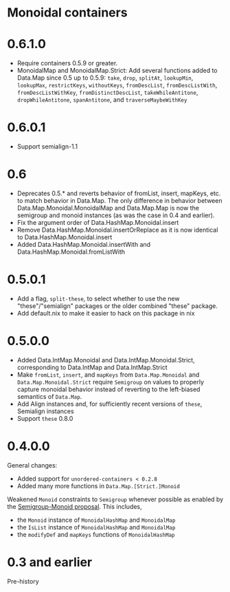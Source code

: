 # Monoidal containers

# 0.6.1.0

  * Require containers 0.5.9 or greater.
  * MonoidalMap and MonoidalMap.Strict: Add several functions added to Data.Map since 0.5 up to 0.5.9:
    `take`, `drop`, `splitAt`, `lookupMin`, `lookupMax`, `restrictKeys`,
    `withoutKeys`, `fromDescList`,  `fromDescListWith`, `fromDescListWithKey`,
    `fromDistinctDescList`, `takeWhileAntitone`, `dropWhileAntitone`,
    `spanAntitone`, and `traverseMaybeWithKey`

# 0.6.0.1

  * Support semialign-1.1

# 0.6

  * Deprecates 0.5.* and reverts behavior of fromList, insert, mapKeys, etc. to match behavior in Data.Map. The only difference in behavior between Data.Map.Monoidal.MonoidalMap and Data.Map.Map is now the semigroup and monoid instances (as was the case in 0.4 and earlier).
  * Fix the argument order of Data.HashMap.Monoidal.insert
  * Remove Data.HashMap.Monoidal.insertOrReplace as it is now identical to Data.HashMap.Monoidal.insert
  * Added Data.HashMap.Monoidal.insertWith and Data.HashMap.Monoidal.fromListWith

# 0.5.0.1

  * Add a flag, `split-these`, to select whether to use the new "these"/"semialign" packages or the older combined "these" package.
  * Add default.nix to make it easier to hack on this package in nix

# 0.5.0.0

  * Added Data.IntMap.Monoidal and Data.IntMap.Monoidal.Strict, corresponding to Data.IntMap and Data.IntMap.Strict
  * Make `fromList`, `insert`, and `mapKeys` from `Data.Map.Monoidal` and `Data.Map.Monoidal.Strict` require `Semigroup` on values to properly capture monoidal behavior instead of reverting to the left-biased semantics of `Data.Map`.
  * Add Align instances and, for sufficiently recent versions of `these`, Semialign instances
  * Support `these` 0.8.0

# 0.4.0.0

General changes:

 * Added support for `unordered-containers < 0.2.8`
 * Added many more functions in `Data.Map.[Strict.]Monoid`

Weakened `Monoid` constraints to `Semigroup` whenever possible as enabled by the
[Semigroup-Monoid
proposal](https://prime.haskell.org/wiki/Libraries/Proposals/SemigroupMonoid).
This includes,

 * the `Monoid` instance of `MonoidalHashMap` and `MonoidalMap`
 * the `IsList` instance of `MonoidalHashMap` and `MonoidalMap`
 * the `modifyDef` and `mapKeys` functions of `MonoidalHashMap`


# 0.3 and earlier

Pre-history
